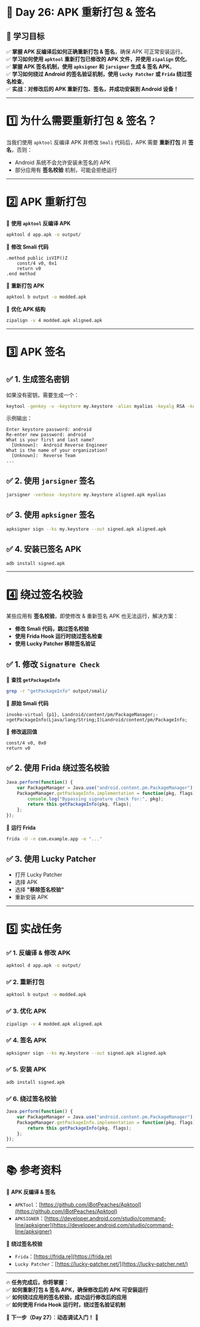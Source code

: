# **📜 Day 26: APK 重新打包 & 签名**

## **📌 学习目标**
✅ **掌握 APK 反编译后如何正确重新打包 & 签名**，确保 APK 可正常安装运行。  
✅ **学习如何使用 `apktool` 重新打包已修改的 APK 文件，并使用 `zipalign` 优化**。  
✅ **掌握 APK 签名机制，使用 `apksigner` 和 `jarsigner` 生成 & 签名 APK**。  
✅ **学习如何绕过 Android 的签名验证机制，使用 `Lucky Patcher` 或 `Frida` 绕过签名检查**。  
✅ **实战：对修改后的 APK 重新打包、签名，并成功安装到 Android 设备！**  

---

# **1️⃣ 为什么需要重新打包 & 签名？**
当我们使用 `apktool` 反编译 APK 并修改 `Smali` 代码后，APK 需要 **重新打包** 并 **签名**，否则：
- Android 系统不会允许安装未签名的 APK
- 部分应用有 **签名校验** 机制，可能会拒绝运行

---

# **2️⃣ APK 重新打包**
📌 **使用 `apktool` 反编译 APK**
```bash
apktool d app.apk -o output/
```
📌 **修改 Smali 代码**
```smali
.method public isVIP()Z
    const/4 v0, 0x1
    return v0
.end method
```
📌 **重新打包 APK**
```bash
apktool b output -o modded.apk
```
📌 **优化 APK 结构**
```bash
zipalign -v 4 modded.apk aligned.apk
```

---

# **3️⃣ APK 签名**
## **✅ 1. 生成签名密钥**
如果没有密钥，需要生成一个：
```bash
keytool -genkey -v -keystore my.keystore -alias myalias -keyalg RSA -keysize 2048 -validity 10000
```
示例输出：
```
Enter keystore password: android
Re-enter new password: android
What is your first and last name?
  [Unknown]:  Android Reverse Engineer
What is the name of your organization?
  [Unknown]:  Reverse Team
...
```

## **✅ 2. 使用 `jarsigner` 签名**
```bash
jarsigner -verbose -keystore my.keystore aligned.apk myalias
```

## **✅ 3. 使用 `apksigner` 签名**
```bash
apksigner sign --ks my.keystore --out signed.apk aligned.apk
```

## **✅ 4. 安装已签名 APK**
```bash
adb install signed.apk
```

---

# **4️⃣ 绕过签名校验**
某些应用有 **签名校验**，即使修改 & 重新签名 APK 也无法运行，解决方案：
- **修改 Smali 代码，跳过签名校验**
- **使用 Frida Hook 运行时绕过签名检查**
- **使用 Lucky Patcher 移除签名验证**

## **✅ 1. 修改 `Signature Check`**
📌 **查找 `getPackageInfo`**
```bash
grep -r "getPackageInfo" output/smali/
```
📌 **原始 Smali 代码**
```smali
invoke-virtual {p1}, Landroid/content/pm/PackageManager;->getPackageInfo(Ljava/lang/String;I)Landroid/content/pm/PackageInfo;
```
📌 **修改返回值**
```smali
const/4 v0, 0x0
return v0
```

## **✅ 2. 使用 Frida 绕过签名校验**
```js
Java.perform(function() {
    var PackageManager = Java.use("android.content.pm.PackageManager");
    PackageManager.getPackageInfo.implementation = function(pkg, flags) {
        console.log("Bypassing signature check for:", pkg);
        return this.getPackageInfo(pkg, flags);
    };
});
```
📌 **运行 Frida**
```bash
frida -U -n com.example.app -e "..."
```

## **✅ 3. 使用 Lucky Patcher**
- 打开 Lucky Patcher  
- 选择 APK  
- 选择 **"移除签名校验"**  
- 重新安装 APK

---

# **5️⃣ 实战任务**
### **✅ 1. 反编译 & 修改 APK**
```bash
apktool d app.apk -o output/
```
### **✅ 2. 重新打包**
```bash
apktool b output -o modded.apk
```
### **✅ 3. 优化 APK**
```bash
zipalign -v 4 modded.apk aligned.apk
```
### **✅ 4. 签名 APK**
```bash
apksigner sign --ks my.keystore --out signed.apk aligned.apk
```
### **✅ 5. 安装 APK**
```bash
adb install signed.apk
```
### **✅ 6. 绕过签名校验**
```js
Java.perform(function() {
    var PackageManager = Java.use("android.content.pm.PackageManager");
    PackageManager.getPackageInfo.implementation = function(pkg, flags) {
        return this.getPackageInfo(pkg, flags);
    };
});
```

---

# **📚 参考资料**
📌 **APK 反编译 & 签名**
- `APKTool`：[https://github.com/iBotPeaches/Apktool](https://github.com/iBotPeaches/Apktool)  
- `APKSIGNER`：[https://developer.android.com/studio/command-line/apksigner](https://developer.android.com/studio/command-line/apksigner)  

📌 **绕过签名校验**
- `Frida`：[https://frida.re](https://frida.re)  
- `Lucky Patcher`：[https://lucky-patcher.net/](https://lucky-patcher.net/)  

---

🔥 **任务完成后，你将掌握：**  
✅ **如何重新打包 & 签名 APK，确保修改后的 APK 可安装运行**  
✅ **如何绕过应用的签名校验，成功运行修改后的应用**  
✅ **如何使用 Frida Hook 运行时，绕过签名验证机制**  

🚀 **下一步（Day 27）**：**动态调试入门！** 🎯